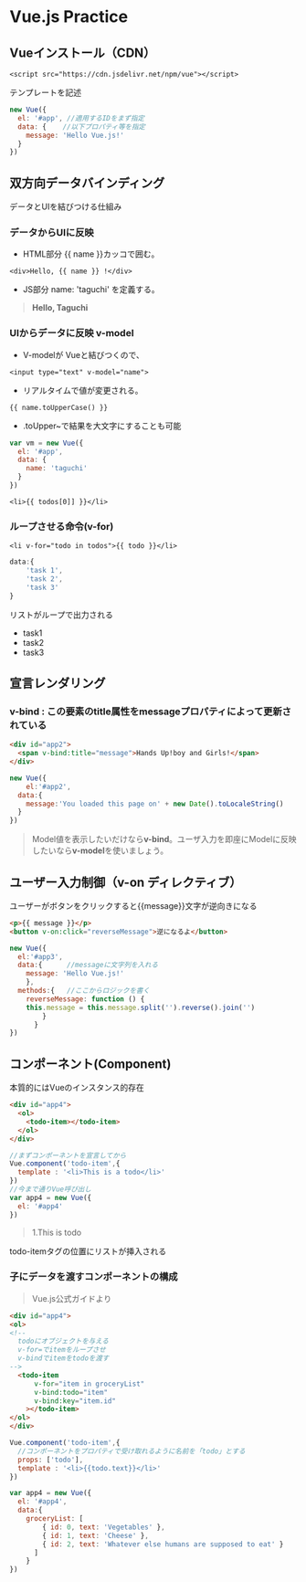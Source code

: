 # Vue.js Practice

## Vueインストール（CDN）

`<script src="https://cdn.jsdelivr.net/npm/vue"></script>`

テンプレートを記述

```js
new Vue({
  el: '#app', //適用するIDをまず指定
  data: {    //以下プロパティ等を指定
    message: 'Hello Vue.js!'
  }
})
```

## 双方向データバインディング

データとUIを結びつける仕組み

### データからUIに反映

* HTML部分  {{ name }}カッコで囲む。

`<div>Hello, {{ name }} !</div>`

* JS部分  name: 'taguchi' を定義する。

> **Hello, Taguchi**

### UIからデータに反映 v-model

* V-modelが Vueと結びつくので、

`<input type="text" v-model="name">`

* リアルタイムで値が変更される。

`{{ name.toUpperCase() }}`

* .toUpper~で結果を大文字にすることも可能

```js myscript.js
var vm = new Vue({
  el: '#app',
  data: {
    name: 'taguchi'
  }
})
```

`<li>{{ todos[0]] }}</li>`

### ループさせる命令(v-for)

`<li v-for="todo in todos">{{ todo }}</li>`

```js
data:{
    'task 1',
    'task 2',
    'task 3'
}
```

リストがループで出力される
 * task1
 * task2
 * task3

## 宣言レンダリング

### v-bind : この要素のtitle属性をmessageプロパティによって更新されている

```html
<div id="app2">
  <span v-bind:title="message">Hands Up!boy and Girls!</span>  
</div>
```

```js
new Vue({
	el:'#app2',
  data:{
    message:'You loaded this page on' + new Date().toLocaleString()
  }
})
```

>Model値を表示したいだけなら**v-bind**。ユーザ入力を即座にModelに反映したいなら**v-model**を使いましょう。

## ユーザー入力制御（v-on ディレクティブ）

ユーザーがボタンをクリックすると{{message}}文字が逆向きになる

```html
<p>{{ message }}</p>
<button v-on:click="reverseMessage">逆になるよ</button>
```

```js
new Vue({
  el:'#app3',
  data:{      //messageに文字列を入れる
    message: 'Hello Vue.js!'
    },
  methods:{   //ここからロジックを書く
    reverseMessage: function () {
    this.message = this.message.split('').reverse().join('')
        }
      }
})
```

## コンポーネント(Component)

本質的にはVueのインスタンス的存在

```html
<div id="app4">
  <ol>
    <todo-item></todo-item>
  </ol>
</div>
```

```js
//まずコンポーネントを宣言してから
Vue.component('todo-item',{
  template : '<li>This is a todo</li>'
})
//今まで通りVue呼び出し
var app4 = new Vue({
  el: '#app4'
})
```

> 1.This is todo

todo-itemタグの位置にリストが挿入される

### 子にデータを渡すコンポーネントの構成

> Vue.js公式ガイドより

```html
<div id="app4">
<ol>
<!--
  todoにオブジェクトを与える
  v-for=でitemをループさせ
  v-bindでitemをtodoを渡す
-->
  <todo-item
      v-for="item in groceryList"
      v-bind:todo="item"
      v-bind:key="item.id"
    ></todo-item>
</ol>
</div>
```

```js
Vue.component('todo-item',{
  //コンポーネントをプロパティで受け取れるように名前を「todo」とする
  props: ['todo'],
  template : '<li>{{todo.text}}</li>'
})

var app4 = new Vue({
  el: '#app4',
  data:{
    groceryList: [
        { id: 0, text: 'Vegetables' },
        { id: 1, text: 'Cheese' },
        { id: 2, text: 'Whatever else humans are supposed to eat' }
      ]
    }
})
```

